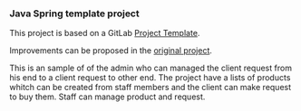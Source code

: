 ### Java Spring template project

This project is based on a GitLab [Project Template](https://docs.gitlab.com/ee/gitlab-basics/create-project.html).

Improvements can be proposed in the [original project](https://gitlab.com/gitlab-org/project-templates/spring).

This is an sample of of the admin who can managed the client request from his end to a client request to other end.
The project have a lists of products whitch can be created from staff members and the client can make request to buy them.
Staff can manage product and request.
